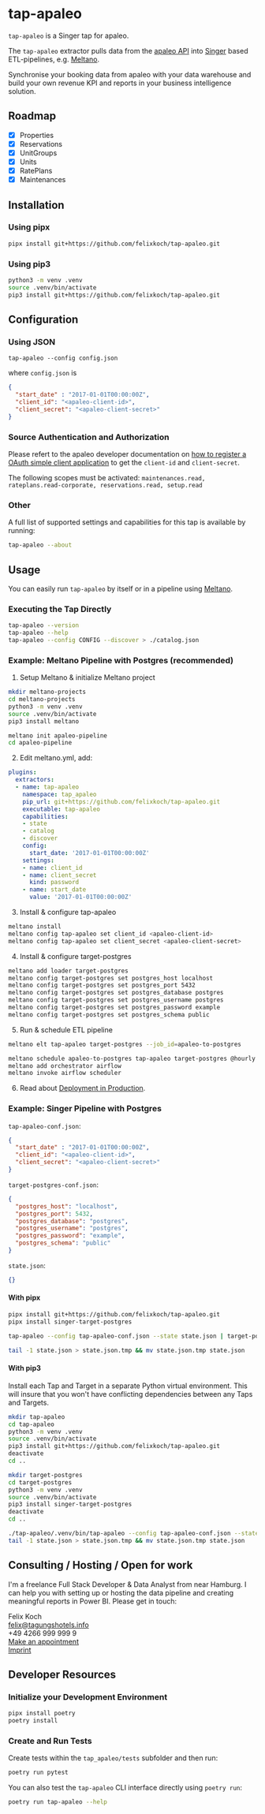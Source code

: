 # tap-apaleo

`tap-apaleo` is a Singer tap for apaleo.

The `tap-apaleo` extractor pulls data from the [apaleo API](https://api.apaleo.com/) into [Singer](https://singer.io) based ETL-pipelines, e.g. [Meltano](https://meltano.com).

Synchronise your booking data from apaleo with your data warehouse and build your own revenue KPI and reports in your business intelligence solution.

## Roadmap

- [x] Properties
- [x] Reservations
- [x] UnitGroups
- [x] Units
- [x] RatePlans
- [x] Maintenances

## Installation

### Using pipx

```bash
pipx install git+https://github.com/felixkoch/tap-apaleo.git
```

### Using pip3

```bash
python3 -m venv .venv
source .venv/bin/activate
pip3 install git+https://github.com/felixkoch/tap-apaleo.git
```

## Configuration

### Using JSON

```shell
tap-apaleo --config config.json
```

where `config.json` is

```json
{
  "start_date" : "2017-01-01T00:00:00Z",
  "client_id": "<apaleo-client-id>",
  "client_secret": "<apaleo-client-secret>"
}
```

### Source Authentication and Authorization

Please refert to the apaleo developer documentation on [how to register a OAuth simple client application](https://apaleo.dev/guides/start/oauth-connection/register-app#register-the-oauth-simple-client-application) to get the `client-id` and `client-secret`.

The following scopes must be activated:
`maintenances.read, rateplans.read-corporate, reservations.read, setup.read`

### Other

A full list of supported settings and capabilities for this
tap is available by running:

```bash
tap-apaleo --about
```

## Usage

You can easily run `tap-apaleo` by itself or in a pipeline using [Meltano](https://meltano.com/).

### Executing the Tap Directly

```bash
tap-apaleo --version
tap-apaleo --help
tap-apaleo --config CONFIG --discover > ./catalog.json
```


### Example: Meltano Pipeline with Postgres (recommended)

1. Setup Meltano & initialize Meltano project

```bash
mkdir meltano-projects
cd meltano-projects
python3 -m venv .venv
source .venv/bin/activate
pip3 install meltano

meltano init apaleo-pipeline
cd apaleo-pipeline
```

2. Edit meltano.yml, add:

```yaml
plugins:
  extractors:
  - name: tap-apaleo
    namespace: tap_apaleo
    pip_url: git+https://github.com/felixkoch/tap-apaleo.git
    executable: tap-apaleo
    capabilities:
    - state
    - catalog
    - discover
    config:
      start_date: '2017-01-01T00:00:00Z'
    settings:
    - name: client_id
    - name: client_secret
      kind: password
    - name: start_date
      value: '2017-01-01T00:00:00Z'
```

3. Install & configure tap-apaleo

```bash
meltano install
meltano config tap-apaleo set client_id <apaleo-client-id>
meltano config tap-apaleo set client_secret <apaleo-client-secret>
```

4. Install & configure target-postgres

```bash
meltano add loader target-postgres
meltano config target-postgres set postgres_host localhost
meltano config target-postgres set postgres_port 5432
meltano config target-postgres set postgres_database postgres
meltano config target-postgres set postgres_username postgres
meltano config target-postgres set postgres_password example
meltano config target-postgres set postgres_schema public
```

5. Run & schedule ETL pipeline

```bash
meltano elt tap-apaleo target-postgres --job_id=apaleo-to-postgres

meltano schedule apaleo-to-postgres tap-apaleo target-postgres @hourly
meltano add orchestrator airflow
meltano invoke airflow scheduler
```

6. Read about [Deployment in Production](https://meltano.com/docs/production.html#your-meltano-project).

### Example: Singer Pipeline with Postgres

`tap-apaleo-conf.json`:

```json
{
  "start_date" : "2017-01-01T00:00:00Z",
  "client_id": "<apaleo-client-id>",
  "client_secret": "<apaleo-client-secret>"
}
```

`target-postgres-conf.json`:

```json
{
  "postgres_host": "localhost",
  "postgres_port": 5432,
  "postgres_database": "postgres",
  "postgres_username": "postgres",
  "postgres_password": "example",
  "postgres_schema": "public"
}
```

`state.json`:
```json
{}
```

#### With pipx

```bash
pipx install git+https://github.com/felixkoch/tap-apaleo.git
pipx install singer-target-postgres

tap-apaleo --config tap-apaleo-conf.json --state state.json | target-postgres --config target-postgres-conf.json >> state.json

tail -1 state.json > state.json.tmp && mv state.json.tmp state.json
```
#### With pip3

Install each Tap and Target in a separate Python virtual environment. This will insure that you won't have conflicting dependencies between any Taps and Targets.

```bash
mkdir tap-apaleo
cd tap-apaleo
python3 -m venv .venv
source .venv/bin/activate
pip3 install git+https://github.com/felixkoch/tap-apaleo.git
deactivate
cd ..

mkdir target-postgres
cd target-postgres
python3 -m venv .venv
source .venv/bin/activate
pip3 install singer-target-postgres
deactivate
cd ..

./tap-apaleo/.venv/bin/tap-apaleo --config tap-apaleo-conf.json --state state.json | ./target-postgres/.venv/bin/target-postgres --config target-postgres-conf.json >> state.json
tail -1 state.json > state.json.tmp && mv state.json.tmp state.json
```

## Consulting / Hosting / Open for work
I'm a freelance Full Stack Developer & Data Analyst from near Hamburg. I can help you with setting up or hosting the data pipeline and creating meaningful reports in Power BI. Please get in touch:

Felix Koch  
felix@tagungshotels.info  
+49 4266 999 999 9   
[Make an appointment](https://meetings.hubspot.com/felix137)  
[Imprint](https://tagungshotels.info/impressum)


## Developer Resources

### Initialize your Development Environment

```bash
pipx install poetry
poetry install
```

### Create and Run Tests

Create tests within the `tap_apaleo/tests` subfolder and
  then run:

```bash
poetry run pytest
```

You can also test the `tap-apaleo` CLI interface directly using `poetry run`:

```bash
poetry run tap-apaleo --help
```
